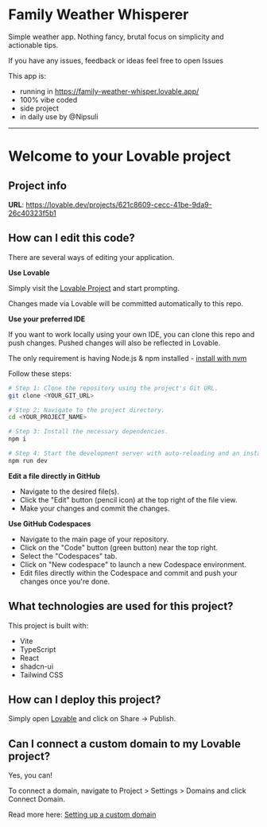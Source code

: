 # Family Weather Whisperer

Simple weather app. Nothing fancy, brutal focus on simplicity and actionable tips.

If you have any issues, feedback or ideas feel free to open Issues

This app is:
* running in https://family-weather-whisper.lovable.app/
* 100% vibe coded
* side project
* in daily use by @Nipsuli

---

# Welcome to your Lovable project

## Project info

**URL**: https://lovable.dev/projects/621c8609-cecc-41be-9da9-26c40323f5b1

## How can I edit this code?

There are several ways of editing your application.

**Use Lovable**

Simply visit the [Lovable Project](https://lovable.dev/projects/621c8609-cecc-41be-9da9-26c40323f5b1) and start prompting.

Changes made via Lovable will be committed automatically to this repo.

**Use your preferred IDE**

If you want to work locally using your own IDE, you can clone this repo and push changes. Pushed changes will also be reflected in Lovable.

The only requirement is having Node.js & npm installed - [install with nvm](https://github.com/nvm-sh/nvm#installing-and-updating)

Follow these steps:

```sh
# Step 1: Clone the repository using the project's Git URL.
git clone <YOUR_GIT_URL>

# Step 2: Navigate to the project directory.
cd <YOUR_PROJECT_NAME>

# Step 3: Install the necessary dependencies.
npm i

# Step 4: Start the development server with auto-reloading and an instant preview.
npm run dev
```

**Edit a file directly in GitHub**

- Navigate to the desired file(s).
- Click the "Edit" button (pencil icon) at the top right of the file view.
- Make your changes and commit the changes.

**Use GitHub Codespaces**

- Navigate to the main page of your repository.
- Click on the "Code" button (green button) near the top right.
- Select the "Codespaces" tab.
- Click on "New codespace" to launch a new Codespace environment.
- Edit files directly within the Codespace and commit and push your changes once you're done.

## What technologies are used for this project?

This project is built with:

- Vite
- TypeScript
- React
- shadcn-ui
- Tailwind CSS

## How can I deploy this project?

Simply open [Lovable](https://lovable.dev/projects/621c8609-cecc-41be-9da9-26c40323f5b1) and click on Share -> Publish.

## Can I connect a custom domain to my Lovable project?

Yes, you can!

To connect a domain, navigate to Project > Settings > Domains and click Connect Domain.

Read more here: [Setting up a custom domain](https://docs.lovable.dev/tips-tricks/custom-domain#step-by-step-guide)
